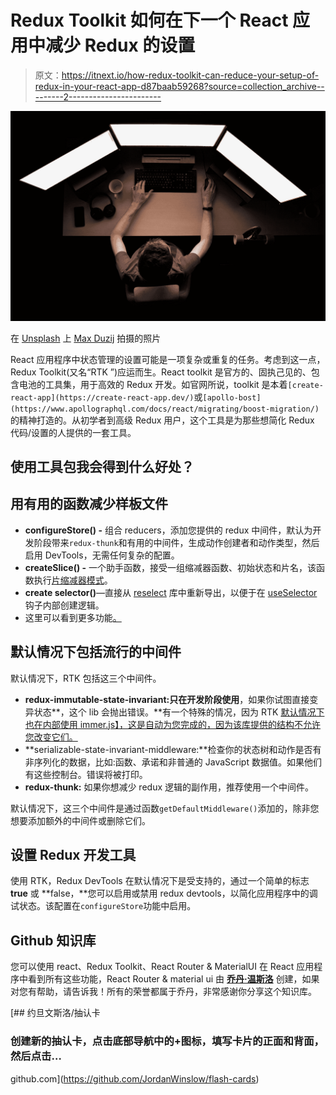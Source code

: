 # Redux Toolkit 如何在下一个 React 应用中减少 Redux 的设置

> 原文：<https://itnext.io/how-redux-toolkit-can-reduce-your-setup-of-redux-in-your-react-app-d87baab59268?source=collection_archive---------2----------------------->

![](img/0a1eba016e621ad907aae016caf05b05.png)

在 [Unsplash](https://unsplash.com?utm_source=medium&utm_medium=referral) 上 [Max Duzij](https://unsplash.com/@max_duz?utm_source=medium&utm_medium=referral) 拍摄的照片

React 应用程序中状态管理的设置可能是一项复杂或重复的任务。考虑到这一点，Redux Toolkit(又名“RTK ”)应运而生。React toolkit 是官方的、固执己见的、包含电池的工具集，用于高效的 Redux 开发。如官网所说，toolkit 是本着`[create-react-app](https://create-react-app.dev/)`或`[apollo-bost](https://www.apollographql.com/docs/react/migrating/boost-migration/)`的精神打造的。从初学者到高级 Redux 用户，这个工具是为那些想简化 Redux 代码/设置的人提供的一套工具。

## 使用工具包我会得到什么好处？

## 用有用的函数减少样板文件

*   **configureStore() -** 组合 reducers，添加您提供的 redux 中间件，默认为开发阶段带来`redux-thunk`和有用的中间件，生成动作创建者和动作类型，然后启用 DevTools，无需任何复杂的配置。
*   **createSlice() -** 一个助手函数，接受一组缩减器函数、初始状态和片名，该函数执行[片缩减器模式](https://redux.js.org/recipes/structuring-reducers/splitting-reducer-logic/)。
*   **create selector()**—直接从 [reselect](https://github.com/reduxjs/reselect) 库中重新导出，以便于在 [useSelector](https://react-redux.js.org/api/hooks) 钩子内部创建逻辑。
*   这里可以看到更多功能[。](https://redux-toolkit.js.org/introduction/quick-start)

## 默认情况下包括流行的中间件

默认情况下，RTK 包括这三个中间件。

*   **redux-immutable-state-invariant:**只在**开发阶段使用**，如果你试图直接变异状态**，这个 lib 会抛出错误。**有一个特殊的情况，因为 RTK [默认情况下也在内部使用 immer.js】，这是自动为您完成的，因为该库提供的结构不允许您改变它们。](https://redux-toolkit.js.org/usage/usage-guide#considerations-for-using-createreducer)
*   **serializable-state-invariant-middleware:**检查你的状态树和动作是否有非序列化的数据，比如:函数、承诺和非普通的 JavaScript 数据值。如果他们有这些控制台。错误将被打印。
*   **redux-thunk:** 如果你想减少 redux 逻辑的副作用，推荐使用一个中间件。

默认情况下，这三个中间件是通过函数`getDefaultMiddleware()`添加的，除非您想要添加额外的中间件或删除它们。

## 设置 Redux 开发工具

使用 RTK，Redux DevTools 在默认情况下是受支持的，通过一个简单的标志 **true** 或 **false，**您可以启用或禁用 redux devtools，以简化应用程序中的调试状态。该配置在`configureStore`功能中启用。

## Github 知识库

您可以使用 react、Redux Toolkit、React Router & MaterialUI 在 React 应用程序中看到所有这些功能，React Router & material ui 由 [**乔丹·温斯洛**](https://twitter.com/JordanDWinslow) 创建，如果对您有帮助，请告诉我！所有的荣誉都属于乔丹，非常感谢你分享这个知识库。

[](https://github.com/JordanWinslow/flash-cards) [## 约旦文斯洛/抽认卡

### 创建新的抽认卡，点击底部导航中的+图标，填写卡片的正面和背面，然后点击…

github.com](https://github.com/JordanWinslow/flash-cards)